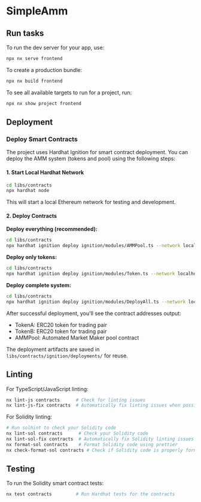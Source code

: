# SimpleAmm

## Run tasks

To run the dev server for your app, use:

```sh
npx nx serve frontend
```

To create a production bundle:

```sh
npx nx build frontend
```

To see all available targets to run for a project, run:

```sh
npx nx show project frontend
```

## Deployment

### Deploy Smart Contracts

The project uses Hardhat Ignition for smart contract deployment. You can deploy the AMM system (tokens and pool) using the following steps:

#### 1. Start Local Hardhat Network
```sh
cd libs/contracts
npx hardhat node
```
This will start a local Ethereum network for testing and development.

#### 2. Deploy Contracts

**Deploy everything (recommended):**
```sh
cd libs/contracts
npx hardhat ignition deploy ignition/modules/AMMPool.ts --network localhost
```

**Deploy only tokens:**
```sh
cd libs/contracts
npx hardhat ignition deploy ignition/modules/Token.ts --network localhost
```

**Deploy complete system:**
```sh
cd libs/contracts
npx hardhat ignition deploy ignition/modules/DeployAll.ts --network localhost
```

After successful deployment, you'll see the contract addresses output:
- TokenA: ERC20 token for trading pair
- TokenB: ERC20 token for trading pair  
- AMMPool: Automated Market Maker pool contract

The deployment artifacts are saved in `libs/contracts/ignition/deployments/` for reuse.

## Linting

For TypeScript/JavaScript linting:

```sh
nx lint-js contracts      # Check for linting issues
nx lint-js-fix contracts  # Automatically fix linting issues when possible
```

For Solidity linting:

```sh
# Run solhint to check your Solidity code
nx lint-sol contracts      # Check your Solidity code
nx lint-sol-fix contracts  # Automatically fix Solidity linting issues
nx format-sol contracts    # Format Solidity code using prettier
nx check-format-sol contracts # Check if Solidity code is properly formatted without making changes
```

## Testing

To run the Solidity smart contract tests:

```sh
nx test contracts         # Run Hardhat tests for the contracts
```
